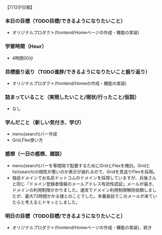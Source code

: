 【7/12＠日報】
### 本日の目標（TODO目標/できるようになりたいこと）
- オリジナルプロダクト(frontend/Homeページの作成・機能の実装)
### 学習時間（Hour）
- 4時間00分
### 目標振り返り（TODO進捗/できるようになりたいこと振り返り）
- オリジナルプロダクト(frontend/Homeの作成・機能の実装)
### 詰まっていること（実現したいこと/現状/行ったこと/仮説）
- なし
### 学んだこと（新しい気付き、学び）
- menu(search)バー作成
- Grid,Flex使い方
### 感想（一日の感想、雑談）
- menu(search)バーを等間隔で配置するためにGridとFlexを検討。Gridとlist(search)の相性が悪いのか表示が崩れるので、Gridを見送りFlexを採用。
- 独自ドメインでお名前ドットコムのドメインを採用していますが、兵後さんと同じ「ドメイン登録者情報のメールアドレス有効性認証」メールが届き、ドメインの利用制限かかりました。速攻でドメイン利用制限解除依頼しましたが、最大72時間かかる様とのことでした。本番直前でこのメールが来ていたらと考えるとドキッとしました。
### 明日の目標（TODO目標/できるようになりたいこと）
- オリジナルプロダクト(frontend/Homeページの作成・機能の実装)、続き
